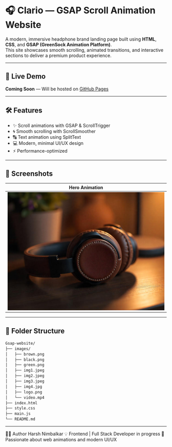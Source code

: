 # 🎧 Clario — GSAP Scroll Animation Website

A modern, immersive headphone brand landing page built using **HTML**, **CSS**, and **GSAP (GreenSock Animation Platform)**.  
This site showcases smooth scrolling, animated transitions, and interactive sections to deliver a premium product experience.

---

## 🚀 Live Demo

**Coming Soon** — Will be hosted on [GitHub Pages](https://pages.github.com/) 

---

## 🛠️ Features

- ✨ Scroll animations with GSAP & ScrollTrigger
- 🌀 Smooth scrolling with ScrollSmoother
- 🔠 Text animation using SplitText
- 💻 Modern, minimal UI/UX design
- ⚡ Performance-optimized

---

## 📸 Screenshots

| Hero Animation |
| -------------- |
| ![Hero](./images/img1.jpeg) | 

---

## 📂 Folder Structure

```bash
Gsap-website/
├── images/
│   ├── brown.png
│   ├── black.png
│   ├── green.png
│   ├── img1.jpeg
│   ├── img2.jpeg
│   ├── img3.jpeg
│   ├── img4.jpg
│   ├── logo.png
│   └── video.mp4
├── index.html
├── style.css
├── main.js
└── README.md
```
---
👨‍💻 Author
Harsh Nimbalkar
💡 Frontend | Full Stack Developer in progress
🎯 Passionate about web animations and modern UI/UX
